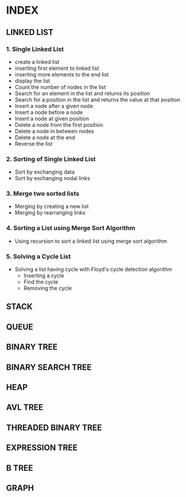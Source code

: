 # INDEX

## LINKED LIST

### 1. Single Linked List
- create a linked list
- inserting first element to linked list
- inserting more elements to the end list
- display the list
- Count the number of nodes in the list
- Search for an element in the list and returns its position
- Search for a position in the list and returns the value at that position
- Insert a node after a given node
- Insert a node before a node
- Insert a node at given position
- Delete a node from the first position
- Delete a node in between nodes
- Delete a node at the end
- Reverse the list

### 2. Sorting of Single Linked List
- Sort by exchanging data
- Sort by exchanging nodal links

### 3. Merge two sorted lists
- Merging by creating a new list
- Merging by rearranging links

### 4. Sorting a List using Merge Sort Algorithm
- Using recursion to sort a linked list using merge sort algorithm

### 5. Solving a Cycle List
- Solving a list having cycle with Floyd's cycle detection algorithm
  - Inserting a cycle
  - Find the cycle
  - Removing the cycle

## STACK
## QUEUE
## BINARY TREE
## BINARY SEARCH TREE
## HEAP
## AVL TREE
## THREADED BINARY TREE
## EXPRESSION TREE
## B TREE
## GRAPH